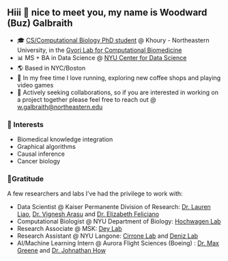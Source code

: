 ## Hiii 👋 nice to meet you, my name is Woodward (Buz) Galbraith
- 🎓 [CS/Computational Biology PhD student](https://www.khoury.northeastern.edu/research_areas/computational-biology/) @ Khoury - Northeastern University, in the [Gyori Lab for Computational Biomedicine](https://gyorilab.github.io/)
- 📊 MS + BA in Data Science @ [NYU Center for Data Science](https://cds.nyu.edu/)
- 🌎 Based in NYC/Boston
- 🌊 In my free time I love running, exploring new coffee shops and playing video games
- 🤝 Actively seeking collaborations, so if you are interested in working on a project together please feel free to reach out @ w.galbraith@northeastern.edu
### 🔬 Interests
- Biomedical knowledge integration 
- Graphical algorithms
- Causal inference
- Cancer biology
### 🙏Gratitude
A few researchers and labs I’ve had the privilege to work with:
- Data Scientist @ Kaiser Permanente Division of Research: [Dr. Lauren Liao](https://divisionofresearch.kaiserpermanente.org/researchers/liao-lauren/), [Dr. Vignesh Arasu](https://divisionofresearch.kaiserpermanente.org/researchers/arasu-vignesh/) and [Dr. Elizabeth Feliciano](https://divisionofresearch.kaiserpermanente.org/researchers/cespedes-feliciano-elizabeth/)
- Computational Biologist @ NYU Department of Biology: [Hochwagen Lab](https://hochwagenlab.bio.nyu.edu/) 
- Research Associate @ MSK: [Dey Lab](https://www.mskcc.org/research/ski/labs/kushal-dey)
- Research Assistant @ NYU Langone: [Cirrone Lab](https://github.com/jacirrone) and [Deniz Lab](https://med.nyu.edu/faculty/cem-m-deniz)
- AI/Machine Learning Intern @ Aurora Flight Sciences (Boeing) : [Dr. Max Greene](https://ncr.mae.ufl.edu/index.php?id=people/MaxGreene) and [Dr. Johnathan How](https://www.mit.edu/~jhow/)
